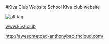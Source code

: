 #Kiva Club Website
School Kiva club website

![alt tag](http://studio-anthonybao.rhcloud.com/resources/kivaclub.png)

www.kiva.club

http://awesometoad-anthonybao.rhcloud.com/
